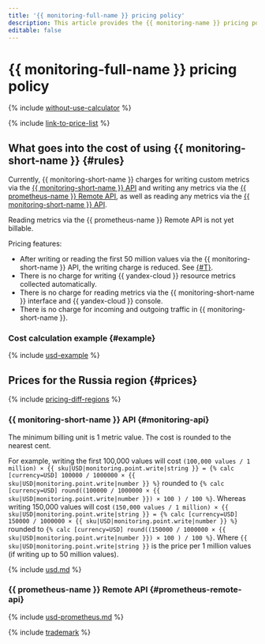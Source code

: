 ```yaml
---
title: '{{ monitoring-full-name }} pricing policy'
description: This article provides the {{ monitoring-name }} pricing policy.
editable: false
---
```


# {{ monitoring-full-name }} pricing policy

{% include [without-use-calculator](../_includes/pricing/without-use-calculator.md) %}

{% include [link-to-price-list](../_includes/pricing/link-to-price-list.md) %}

## What goes into the cost of using {{ monitoring-short-name }} {#rules}

Currently, {{ monitoring-short-name }} charges for writing custom metrics via the [{{ monitoring-short-name }} API](api-ref/index.md) and writing any metrics via the [{{ prometheus-name }} Remote API](operations/prometheus/index.md), as well as reading any metrics via the [{{ monitoring-short-name }} API](api-ref/index.md).

Reading metrics via the {{ prometheus-name }} Remote API is not yet billable.

Pricing features:
* After writing or reading the first 50 million values via the {{ monitoring-short-name }} API, the writing charge is reduced. See [{#T}](#prices).
* There is no charge for writing {{ yandex-cloud }} resource metrics collected automatically.
* There is no charge for reading metrics via the {{ monitoring-short-name }} interface and {{ yandex-cloud }} console.
* There is no charge for incoming and outgoing traffic in {{ monitoring-short-name }}.

### Cost calculation example {#example}






{% include [usd-example](../_pricing_examples/monitoring/usd-example.md) %}



## Prices for the Russia region {#prices}



{% include [pricing-diff-regions](../_includes/pricing-diff-regions.md) %}


### {{ monitoring-short-name }} API {#monitoring-api}




The minimum billing unit is 1 metric value. The cost is rounded to the nearest cent.

For example, writing the first 100,000 values will cost `(100,000 values / 1 million) × {{ sku|USD|monitoring.point.write|string }} = {% calc [currency=USD] 100000 / 1000000 × {{ sku|USD|monitoring.point.write|number }} %}` rounded to `{% calc [currency=USD] round((100000 / 1000000 × {{ sku|USD|monitoring.point.write|number }}) × 100 ) / 100 %}`. Whereas writing 150,000 values will cost `(150,000 values / 1 million) × {{ sku|USD|monitoring.point.write|string }} = {% calc [currency=USD] 150000 / 1000000 × {{ sku|USD|monitoring.point.write|number }} %}` rounded to `{% calc [currency=USD] round((150000 / 1000000 × {{ sku|USD|monitoring.point.write|number }}) × 100 ) / 100 %}`. Where `{{ sku|USD|monitoring.point.write|string }}` is the price per 1 million values (if writing up to 50 million values).

{% include [usd.md](../_pricing/monitoring/usd.md) %}


### {{ prometheus-name }} Remote API {#prometheus-remote-api}




{% include [usd-prometheus.md](../_pricing/monitoring/usd-prometheus.md) %}


{% include [trademark](../_includes/monitoring/trademark.md) %}

